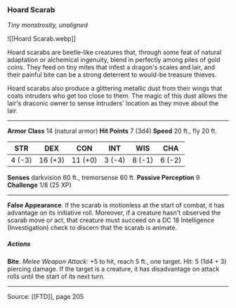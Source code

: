 ### Hoard Scarab
_Tiny monstrosity, unaligned_

![[Hoard Scarab.webp]]

Hoard scarabs are beetle-like creatures that, through some feat of natural adaptation or alchemical ingenuity, blend in perfectly among piles of gold coins. They feed on tiny mites that infest a dragon's scales and lair, and their painful bite can be a strong deterrent to would-be treasure thieves.

Hoard scarabs also produce a glittering metallic dust from their wings that coats intruders who get too close to them. The magic of this dust allows the lair's draconic owner to sense intruders' location as they move about the lair.




---

**Armor Class** 14 (natural armor)
**Hit Points** 7 (3d4)
**Speed** 20 ft., fly 20 ft.

| STR     | DEX     | CON     | INT     | WIS     | CHA     |
|---------|---------|---------|---------|---------|---------|
| 4 (-3) | 16 (+3) | 11 (+0) | 3 (-4) | 8 (-1) | 6 (-2) |

**Senses** darkvision 60 ft., tremorsense 60 ft.
**Passive Perception** 9
**Challenge** 1/8 (25 XP)

---

**False Appearance**. If the scarab is motionless at the start of combat, it has advantage on its initiative roll. Moreover, if a creature hasn't observed the scarab move or act, that creature must succeed on a DC 18 Intelligence (Investigation) check to discern that the scarab is animate.

##### Actions
**Bite**. _Melee Weapon Attack:_ +5 to hit, reach 5 ft., one target. Hit: 5 (1d4 + 3) piercing damage. If the target is a creature, it has disadvantage on attack rolls until the start of its next turn.


---

Source: [[FTD]], page 205